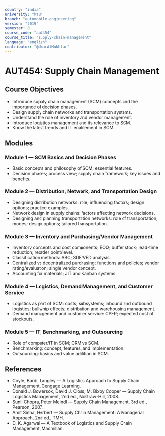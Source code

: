 ```yaml
---
country: "india"
university: "ktu"
branch: "automobile-engineering"
version: "2019"
semester: 8
course_code: "aut454"
course_title: "supply-chain-management"
language: "english"
contributor: "@UmarAlMukhtar"
---
```


# AUT454: Supply Chain Management

## Course Objectives

- Introduce supply chain management (SCM) concepts and the importance of decision phases.
- Design supply chain networks and transportation systems.
- Understand the role of inventory and vendor management.
- Introduce logistics management and its relevance to SCM.
- Know the latest trends and IT enablement in SCM.

## Modules

### Module 1 — SCM Basics and Decision Phases

- Basic concepts and philosophy of SCM; essential features.
- Decision phases; process view; supply chain framework; key issues and benefits.

### Module 2 — Distribution, Network, and Transportation Design

- Designing distribution networks: role; influencing factors; design options; practice examples.
- Network design in supply chains: factors affecting network decisions.
- Designing and planning transportation networks: role of transportation; modes; design options; tailored transportation.

### Module 3 — Inventory and Purchasing/Vendor Management

- Inventory concepts and cost components; EOQ; buffer stock; lead-time reduction; reorder point/level.
- Classification methods: ABC; SDE/VED analysis.
- Centralized vs decentralized purchasing; functions and policies; vendor rating/evaluation; single vendor concept.
- Accounting for materials; JIT and Kanban systems.

### Module 4 — Logistics, Demand Management, and Customer Service

- Logistics as part of SCM: costs; subsystems; inbound and outbound logistics; bullwhip effects; distribution and warehousing management.
- Demand management and customer service: CPFR; expected cost of stockouts.

### Module 5 — IT, Benchmarking, and Outsourcing

- Role of computer/IT in SCM; CRM vs SCM.
- Benchmarking: concept, features, and implementation.
- Outsourcing: basics and value addition in SCM.

## References

- Coyle, Bardi, Langley — A Logistics Approach to Supply Chain Management, Cengage Learning.
- Donald J. Bowersox, David J. Closs, M. Bixby Cooper — Supply Chain Logistics Management, 2nd ed., McGraw-Hill, 2008.
- Sunil Chopra, Peter Meindl — Supply Chain Management, 3rd ed., Pearson, 2007.
- Amit Sinha, Herbert — Supply Chain Management: A Managerial Approach, 2nd ed., TMH.
- D. K. Agarwal — A Textbook of Logistics and Supply Chain Management, Macmillan.
